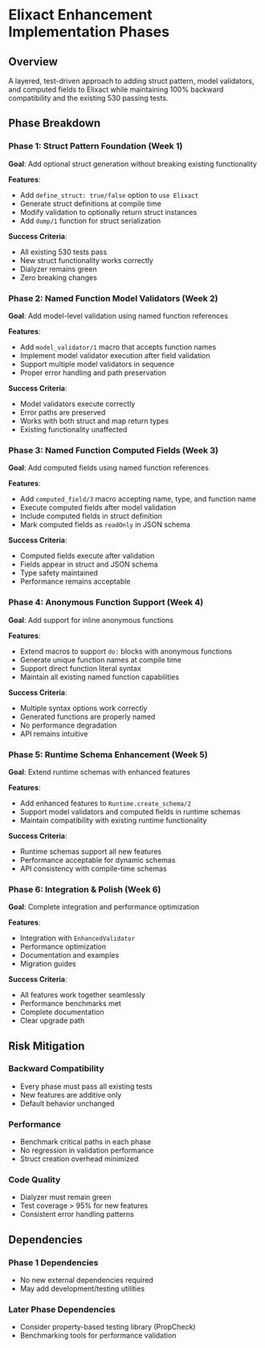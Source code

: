 # Elixact Enhancement Implementation Phases

## Overview
A layered, test-driven approach to adding struct pattern, model validators, and computed fields to Elixact while maintaining 100% backward compatibility and the existing 530 passing tests.

## Phase Breakdown

### Phase 1: Struct Pattern Foundation (Week 1)
**Goal**: Add optional struct generation without breaking existing functionality

**Features**:
- Add `define_struct: true/false` option to `use Elixact`
- Generate struct definitions at compile time
- Modify validation to optionally return struct instances
- Add `dump/1` function for struct serialization

**Success Criteria**:
- All existing 530 tests pass
- New struct functionality works correctly
- Dialyzer remains green
- Zero breaking changes

### Phase 2: Named Function Model Validators (Week 2)
**Goal**: Add model-level validation using named function references

**Features**:
- Add `model_validator/1` macro that accepts function names
- Implement model validator execution after field validation
- Support multiple model validators in sequence
- Proper error handling and path preservation

**Success Criteria**:
- Model validators execute correctly
- Error paths are preserved
- Works with both struct and map return types
- Existing functionality unaffected

### Phase 3: Named Function Computed Fields (Week 3)
**Goal**: Add computed fields using named function references

**Features**:
- Add `computed_field/3` macro accepting name, type, and function name
- Execute computed fields after model validation
- Include computed fields in struct definition
- Mark computed fields as `readOnly` in JSON schema

**Success Criteria**:
- Computed fields execute after validation
- Fields appear in struct and JSON schema
- Type safety maintained
- Performance remains acceptable

### Phase 4: Anonymous Function Support (Week 4)
**Goal**: Add support for inline anonymous functions

**Features**:
- Extend macros to support `do:` blocks with anonymous functions
- Generate unique function names at compile time
- Support direct function literal syntax
- Maintain all existing named function capabilities

**Success Criteria**:
- Multiple syntax options work correctly
- Generated functions are properly named
- No performance degradation
- API remains intuitive

### Phase 5: Runtime Schema Enhancement (Week 5)
**Goal**: Extend runtime schemas with enhanced features

**Features**:
- Add enhanced features to `Runtime.create_schema/2`
- Support model validators and computed fields in runtime schemas
- Maintain compatibility with existing runtime functionality

**Success Criteria**:
- Runtime schemas support all new features
- Performance acceptable for dynamic schemas
- API consistency with compile-time schemas

### Phase 6: Integration & Polish (Week 6)
**Goal**: Complete integration and performance optimization

**Features**:
- Integration with `EnhancedValidator`
- Performance optimization
- Documentation and examples
- Migration guides

**Success Criteria**:
- All features work together seamlessly
- Performance benchmarks met
- Complete documentation
- Clear upgrade path

## Risk Mitigation

### Backward Compatibility
- Every phase must pass all existing tests
- New features are additive only
- Default behavior unchanged

### Performance
- Benchmark critical paths in each phase
- No regression in validation performance
- Struct creation overhead minimized

### Code Quality
- Dialyzer must remain green
- Test coverage > 95% for new features
- Consistent error handling patterns

## Dependencies

### Phase 1 Dependencies
- No new external dependencies required
- May add development/testing utilities

### Later Phase Dependencies
- Consider property-based testing library (PropCheck)
- Benchmarking tools for performance validation

